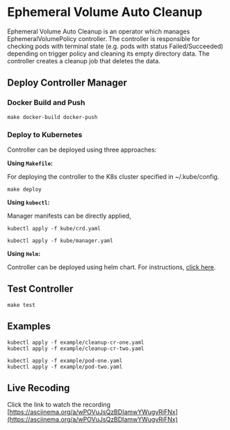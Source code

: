 # Ephemeral Volume Auto Cleanup

Ephemeral Volume Auto Cleanup is an operator which manages EphemeralVolumePolicy controller. The controller is responsible 
for checking pods with terminal state (e.g. pods with status Failed/Succeeded) depending on trigger policy and cleaning its 
empty directory data. The controller creates a cleanup job that deletes the data.

## Deploy Controller Manager

### Docker Build and Push

````
make docker-build docker-push
````

### Deploy to Kubernetes

Controller can be deployed using three approaches:

**Using `Makefile`:**

For deploying the controller to the K8s cluster specified in ~/.kube/config.
```
make deploy
```

**Using `kubectl`:**

Manager manifests can be directly applied,

```
kubectl apply -f kube/crd.yaml

kubectl apply -f kube/manager.yaml
```

**Using `Helm`:**

Controller can be deployed using helm chart. For instructions, [click here](https://github.com/shaekhhasanshoron/ephemeral-volume-auto-cleanup-chart?tab=readme-ov-file#ephemeral-volume-auto-cleanup-helm-chart).

## Test Controller

```
make test
```

## Examples

```
kubectl apply -f example/cleanup-cr-one.yaml
kubectl apply -f example/cleanup-cr-two.yaml

kubectl apply -f example/pod-one.yaml
kubectl apply -f example/pod-two.yaml
```

## Live Recoding

Click the link to watch the recording [https://asciinema.org/a/wPOVuJsQzBDIamwYWugvRjFNx](https://asciinema.org/a/wPOVuJsQzBDIamwYWugvRjFNx)